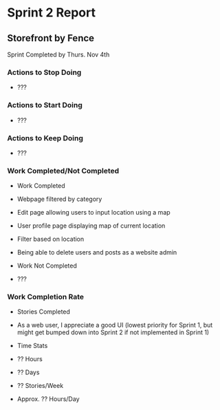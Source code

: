 # Sprint 2 Report
## Storefront by Fence
Sprint Completed by Thurs. Nov 4th

### Actions to Stop Doing
* ???

### Actions to Start Doing
* ???

### Actions to Keep Doing
* ???

### Work Completed/Not Completed
* Work Completed
 * Webpage filtered by category
 * Edit page allowing users to input location using a map
 * User profile page displaying map of current location
 * Filter based on location
 * Being able to delete users and posts as a website admin

* Work Not Completed
 * ???

### Work Completion Rate
* Stories Completed
 * As a web user, I appreciate a good UI  (lowest priority for Sprint 1, but might get bumped down into Sprint 2 if not implemented in Sprint 1)

* Time Stats
 * ?? Hours
 * ?? Days
 * ?? Stories/Week
 * Approx. ?? Hours/Day
